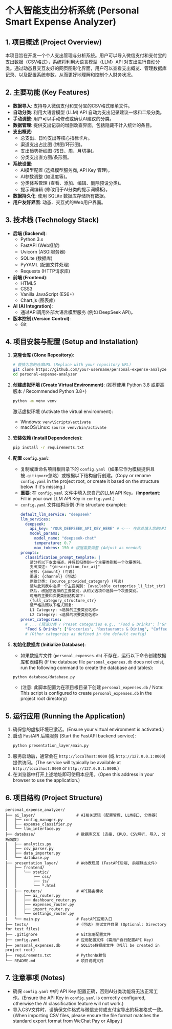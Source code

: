 # 个人智能支出分析系统 (Personal Smart Expense Analyzer)

## 1. 项目概述 (Project Overview)

本项目旨在开发一个个人支出管理与分析系统。用户可以导入微信支付和支付宝的支出数据（CSV格式），系统将利用大语言模型（LLM）API 对支出进行自动分类。通过动态且交互友好的网页图形化界面，用户可以查看支出概览、管理数据库记录、以及配置系统参数，从而更好地理解和控制个人财务状况。

## 2. 主要功能 (Key Features)

*   **数据导入**: 支持导入微信支付和支付宝的CSV格式账单文件。
*   **自动分类**: 利用大语言模型 (LLM) API 自动为支出记录建议一级和二级分类。
*   **手动调整**: 用户可以手动修改或确认AI建议的分类。
*   **数据管理**: 提供支出记录的增删改查界面，包括隐藏不计入统计的条目。
*   **支出概览**:
    *   总支出、日均支出等核心指标卡片。
    *   渠道支出占比图 (饼图/环形图)。
    *   支出趋势折线图 (按日、周、月切换)。
    *   分类支出直方图/条形图。
*   **系统设置**:
    *   AI模型配置 (选择模型服务商, API Key 管理)。
    *   AI参数调整 (如温度等)。
    *   分类体系管理 (查看、添加、编辑、删除预设分类)。
    *   提示词编辑 (修改用于AI分类的提示词模板)。
*   **数据持久化**: 使用 SQLite 数据库存储所有数据。
*   **用户友好界面**: 动态、交互式的Web用户界面。

## 3. 技术栈 (Technology Stack)

*   **后端 (Backend)**:
    *   Python 3.x
    *   FastAPI (Web框架)
    *   Uvicorn (ASGI服务器)
    *   SQLite (数据库)
    *   PyYAML (配置文件处理)
    *   Requests (HTTP请求库)
*   **前端 (Frontend)**:
    *   HTML5
    *   CSS3
    *   Vanilla JavaScript (ES6+)
    *   Chart.js (图表库)
*   **AI (AI Integration)**:
    *   通过API调用外部大语言模型服务 (例如 DeepSeek API)。
*   **版本控制 (Version Control)**:
    *   Git

## 4. 项目安装与配置 (Setup and Installation)

1.  **克隆仓库 (Clone Repository)**:
    ```bash
    # 替换为您的仓库URL (Replace with your repository URL)
    git clone https://github.com/your-username/personal-expense-analyzer.git
    cd personal-expense-analyzer
    ```

2.  **创建虚拟环境 (Create Virtual Environment)**:
    (推荐使用 Python 3.8 或更高版本 / Recommended Python 3.8+)
    ```bash
    python -m venv venv
    ```
    激活虚拟环境 (Activate the virtual environment):
    *   Windows: `venv\Scripts\activate`
    *   macOS/Linux: `source venv/bin/activate`

3.  **安装依赖 (Install Dependencies)**:
    ```bash
    pip install -r requirements.txt
    ```

4.  **配置 `config.yaml`**:
    *   复制或重命名项目根目录下的 `config.yaml`（如果它作为模板提供且被`.gitignore`忽略）或根据以下结构自行创建。(Copy or rename `config.yaml` in the project root, or create it based on the structure below if it's missing.)
    *   **重要**: 在 `config.yaml` 文件中填入您自己的LLM API Key。(**Important**: Fill in your own LLM API Key in `config.yaml`.)
    *   `config.yaml` 文件结构示例 (File structure example):
        ```yaml
        default_llm_service: "deepseek"
        llm_services:
          deepseek:
            api_key: "YOUR_DEEPSEEK_API_KEY_HERE" # <--- 在此处填入您的API Key (Fill in your API Key here)
            model_params:
              model_name: "deepseek-chat"
              temperature: 0.7
              max_tokens: 150 # 根据需要调整 (Adjust as needed)
        prompts:
          classification_prompt_template: |
            请分析以下支出描述，并将其归类到一个主要类别和一个次要类别。
            支出描述: "{description_for_ai}"
            金额: {amount} (可选)
            渠道: {channel} (可选)
            原始分类: {source_provided_category} (可选)
            请从此列表中选择一个主要类别: {available_categories_l1_list_str}
            然后，根据您选择的主要类别，从相关选项中选择一个次要类别。
            可用的主要和次要类别结构如下:
            {full_category_structure_str}
            请严格按照以下格式回复:
            L1 Category: <选择的主要类别名称>
            L2 Category: <选择的次要类别名称>
        preset_categories:
          # ... (预设分类 / Preset categories e.g., "Food & Drinks": ["Groceries", "Restaurants"]) ...
          "Food & Drinks": ["Groceries", "Restaurants & Dining", "Coffee Shops", "Food Delivery", "Snacks & Beverages"]
          # (Other categories as defined in the default config)
        ```

5.  **初始化数据库 (Initialize Database)**:
    *   如果数据库文件 (`personal_expenses.db`) 不存在，运行以下命令创建数据库和表结构 (If the database file `personal_expenses.db` does not exist, run the following command to create the database and tables):
    ```bash
    python database/database.py
    ```
    *   (注意: 此脚本配置为在项目根目录下创建 `personal_expenses.db` / Note: This script is configured to create `personal_expenses.db` in the project root directory)

## 5. 运行应用 (Running the Application)

1.  确保您的虚拟环境已激活。(Ensure your virtual environment is activated.)
2.  启动 FastAPI 后端服务 (Start the FastAPI backend service):
    ```bash
    python presentation_layer/main.py
    ```
3.  服务启动后，通常会在 `http://localhost:8000` (或 `http://127.0.0.1:8000`) 提供访问。(The service will typically be available at `http://localhost:8000` or `http://127.0.0.1:8000`.)
4.  在浏览器中打开上述地址即可使用本应用。(Open this address in your browser to use the application.)

## 6. 项目结构 (Project Structure)

```
personal_expense_analyzer/
├── ai_layer/                  # AI相关逻辑 (配置管理, LLM接口, 分类器)
│   ├── config_manager.py
│   ├── expense_classifier.py
│   └── llm_interface.py
├── database/                  # 数据库交互 (连接, CRUD, CSV解析, 导入, 分析函数)
│   ├── analytics.py
│   ├── csv_parser.py
│   ├── data_importer.py
│   └── database.py
├── presentation_layer/        # Web表现层 (FastAPI后端, 前端静态文件)
│   ├── frontend/
│   │   └── static/
│   │       ├── css/
│   │       ├── js/
│   │       └── *.html
│   ├── routers/               # API路由模块
│   │   ├── ai_router.py
│   │   ├── dashboard_router.py
│   │   ├── expenses_router.py
│   │   ├── import_router.py
│   │   └── settings_router.py
│   └── main.py                # FastAPI应用入口
├── tests/                     # (可选) 测试文件目录 (Optional: Directory for test files)
├── .gitignore                 # Git忽略配置文件
├── config.yaml                # 应用配置文件 (需用户自行配置API Key)
├── personal_expenses.db       # SQLite数据库文件 (Will be created in project root)
├── requirements.txt           # Python依赖包
└── README.md                  # 项目说明文件
```

## 7. 注意事项 (Notes)

*   确保 `config.yaml` 中的 API Key 配置正确，否则AI分类功能将无法正常工作。(Ensure the API Key in `config.yaml` is correctly configured, otherwise the AI classification feature will not work.)
*   导入CSV文件时，请确保文件格式与微信支付或支付宝导出的标准格式一致。(When importing CSV files, please ensure the file format matches the standard export format from WeChat Pay or Alipay.)

```
